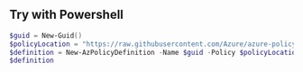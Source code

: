 ## Try with Powershell

````powershell
$guid = New-Guid()
$policyLocation = "https://raw.githubusercontent.com/Azure/azure-policy/master/samples/.../xxx.json"
$definition = New-AzPolicyDefinition -Name $guid -Policy $policyLocation
$definition
````
